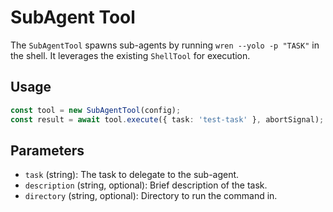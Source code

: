 # SubAgent Tool

The `SubAgentTool` spawns sub-agents by running `wren --yolo -p "TASK"` in the shell. It leverages the existing `ShellTool` for execution.

## Usage

```typescript
const tool = new SubAgentTool(config);
const result = await tool.execute({ task: 'test-task' }, abortSignal);
```

## Parameters

- `task` (string): The task to delegate to the sub-agent.
- `description` (string, optional): Brief description of the task.
- `directory` (string, optional): Directory to run the command in.
